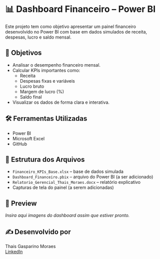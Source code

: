 # 📊 Dashboard Financeiro – Power BI

Este projeto tem como objetivo apresentar um painel financeiro desenvolvido no Power BI com base em dados simulados de receita, despesas, lucro e saldo mensal.

## 🎯 Objetivos

- Analisar o desempenho financeiro mensal.
- Calcular KPIs importantes como:
  - Receita
  - Despesas fixas e variáveis
  - Lucro bruto
  - Margem de lucro (%)
  - Saldo final
- Visualizar os dados de forma clara e interativa.

## 🛠️ Ferramentas Utilizadas

- Power BI
- Microsoft Excel
- GitHub

## 📁 Estrutura dos Arquivos

- `Financeiro_KPIs_Base.xlsx` – base de dados simulada
- `Dashboard_Financeiro.pbix` – arquivo do Power BI (a ser adicionado)
- `Relatorio_Gerencial_Thais_Moraes.docx` – relatório explicativo
- Capturas de tela do painel (a serem adicionadas)

## 📸 Preview

*Insira aqui imagens do dashboard assim que estiver pronto.*

## ✍️ Desenvolvido por

Thais Gasparino Moraes  
[LinkedIn](https://www.linkedin.com/in/thais-gasparino)
